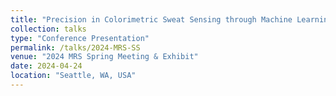 ```yaml
---
title: "Precision in Colorimetric Sweat Sensing through Machine Learning"
collection: talks
type: "Conference Presentation"
permalink: /talks/2024-MRS-SS
venue: "2024 MRS Spring Meeting & Exhibit"
date: 2024-04-24
location: "Seattle, WA, USA"
---
```



